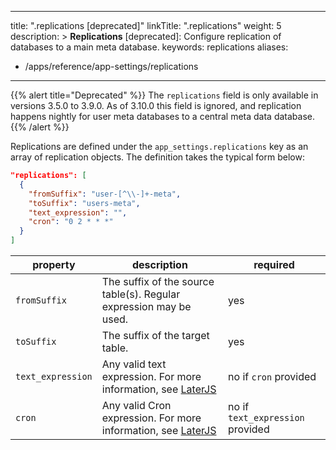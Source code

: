 ---
title: ".replications [deprecated]"
linkTitle: ".replications"
weight: 5
description: >
  **Replications** [deprecated]: Configure replication of databases to a main meta database.
keywords: replications
aliases:
   - /apps/reference/app-settings/replications
----


{{% alert title="Deprecated" %}} 
The `replications` field is only available in versions 3.5.0 to 3.9.0. As of 3.10.0 this field is ignored, and replication happens nightly for user meta databases to a central meta data database.
{{% /alert %}}

Replications are defined under the `app_settings.replications` key as an array of replication objects. The definition takes the typical form below:


```json
"replications": [
  {
    "fromSuffix": "user-[^\\-]+-meta",
    "toSuffix": "users-meta",
    "text_expression": "",
    "cron": "0 2 * * *"
  }
]
```
|property|description|required|
|-------|---------|----------|
|`fromSuffix`|The suffix of the source table(s). Regular expression may be used.|yes|
|`toSuffix`|The suffix of the target table.|yes|
|`text_expression`|Any valid text expression. For more information, see [LaterJS](https://bunkat.github.io/later/parsers.html#text)|no if `cron` provided|
|`cron`|Any valid Cron expression. For more information, see [LaterJS](https://bunkat.github.io/later/parsers.html#cron)|no if `text_expression` provided|
